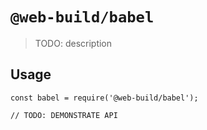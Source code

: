 # `@web-build/babel`

> TODO: description

## Usage

```
const babel = require('@web-build/babel');

// TODO: DEMONSTRATE API
```

